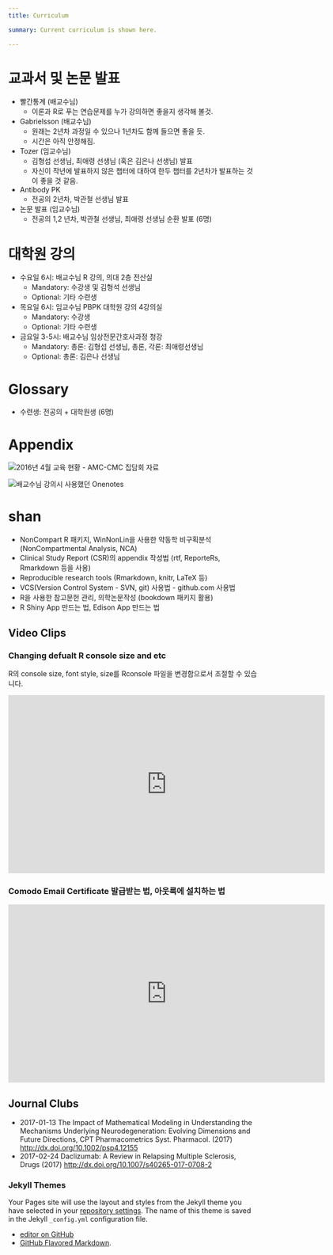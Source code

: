 ```yaml
---
title: Curriculum

summary: Current curriculum is shown here.

---
```


# 교과서 및 논문 발표

- 빨간통계 (배교수님)
    - 이론과 R로 푸는 연습문제를 누가 강의하면 좋을지 생각해 볼것.
- Gabrielsson (배교수님)
    - 원래는 2년차 과정일 수 있으나 1년차도 함께 들으면 좋을 듯.
    - 시간은 아직 안정해짐.
- Tozer (임교수님)
    - 김형섭 선생님, 최애령 선생님 (혹은 김은나 선생님) 발표
    - 자신이 작년에 발표하지 않은 챕터에 대하여 한두 챕터를 2년차가 발표하는 것이 좋을 것 같음.
- Antibody PK
    - 전공의 2년차, 박관철 선생님 발표
- 논문 발표 (임교수님)
    - 전공의 1,2 년차, 박관철 선생님, 최애령 선생님 순환 발표 (6명)

# 대학원 강의

- 수요일 6시: 배교수님 R 강의, 의대 2층 전산실
    - Mandatory: 수강생 및 김형석 선생님
    - Optional: 기타 수련생
- 목요일 6시: 임교수님 PBPK 대학원 강의 4강의실
    - Mandatory: 수강생
    - Optional: 기타 수련생
- 금요일 3-5시: 배교수님 임상전문간호사과정 청강
    - Mandatory: 총론: 김형섭 선생님, 총론, 각론: 최애령선생님
    - Optional: 총론: 김은나 선생님

# Glossary

- 수련생: 전공의 + 대학원생 (6명)

# Appendix

![2016년 4월 교육 현황 - AMC-CMC 집담회 자료](Fig/2016-Status.png)

![배교수님 강의시 사용했던 Onenotes](Fig/2016-Onenote.png)

 # shan
  
- NonCompart R 패키지, WinNonLin을 사용한 약동학 비구획분석 (NonCompartmental Analysis, NCA)
- Clinical Study Report (CSR)의 appendix 작성법 (rtf, ReporteRs, Rmarkdown 등을 사용)
- Reproducible research tools (Rmarkdown, knitr, LaTeX 등)
- VCS(Version Control System - SVN, git) 사용법 - github.com 사용법
- R을 사용한 참고문헌 관리, 의학논문작성 (bookdown 패키지 활용)
- R Shiny App 만드는 법, Edison App 만드는 법
 
## Video Clips

### Changing defualt R console size and etc
R의 console size, font style, size를 Rconsole 파일을 변경함으로서 조절할 수 있습니다. 

<iframe width="640" height="360" src="https://www.youtube.com/embed/uSunEN8W5Mo" frameborder="0" allowfullscreen></iframe>

### Comodo Email Certificate 발급받는 법, 아웃룩에 설치하는 법 

<iframe width="640" height="360" src="https://www.youtube.com/embed/sNUJPv5jWGA" frameborder="0" allowfullscreen></iframe>

## Journal Clubs

- 2017-01-13 The Impact of Mathematical Modeling in Understanding
the Mechanisms Underlying Neurodegeneration:
Evolving Dimensions and Future Directions, CPT Pharmacometrics Syst. Pharmacol. (2017) <http://dx.doi.org/10.1002/psp4.12155>
- 2017-02-24 Daclizumab: A Review in Relapsing Multiple Sclerosis, Drugs (2017) <http://dx.doi.org/10.1007/s40265-017-0708-2>


### Jekyll Themes

Your Pages site will use the layout and styles from the Jekyll theme you have selected in your [repository settings](https://github.com/asancpt/asancpt.github.io/settings). The name of this theme is saved in the Jekyll `_config.yml` configuration file.

- [editor on GitHub](https://github.com/asancpt/asancpt.github.io/edit/master/index.md) 
- [GitHub Flavored Markdown](https://guides.github.com/features/mastering-markdown/).
